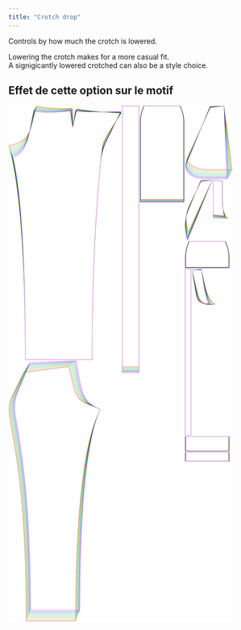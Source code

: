 ```yaml
---
title: "Crotch drop"
---
```


Controls by how much the crotch is lowered.

Lowering the crotch makes for a more casual fit.  
A signigicantly lowered crotched can also be a style choice.

## Effet de cette option sur le motif

![Cette image montre l'effet de cette option en superposant plusieurs variantes qui ont une valeur différente pour cette option](charlie_crotchdrop_sample.svg "Effet de cette option sur le modèle")
